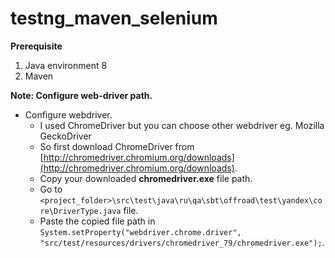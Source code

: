 # testng_maven_selenium

**Prerequisite**
1. Java environment 8
2. Maven

**Note: Configure web-driver path.**
	

- Configure webdriver.
    - I used ChromeDriver but you can choose other webdriver eg. Mozilla GeckoDriver 
    - So first download ChromeDriver from [http://chromedriver.chromium.org/downloads](http://chromedriver.chromium.org/downloads).
    - Copy your downloaded **chromedriver.exe** file path.
    - Go to `<project_folder>\src\test\java\ru\qa\sbt\offroad\test\yandex\core\DriverType.java` file.
    - Paste the copied file path in `System.setProperty("webdriver.chrome.driver", "src/test/resources/drivers/chromedriver_79/chromedriver.exe");`.


	
